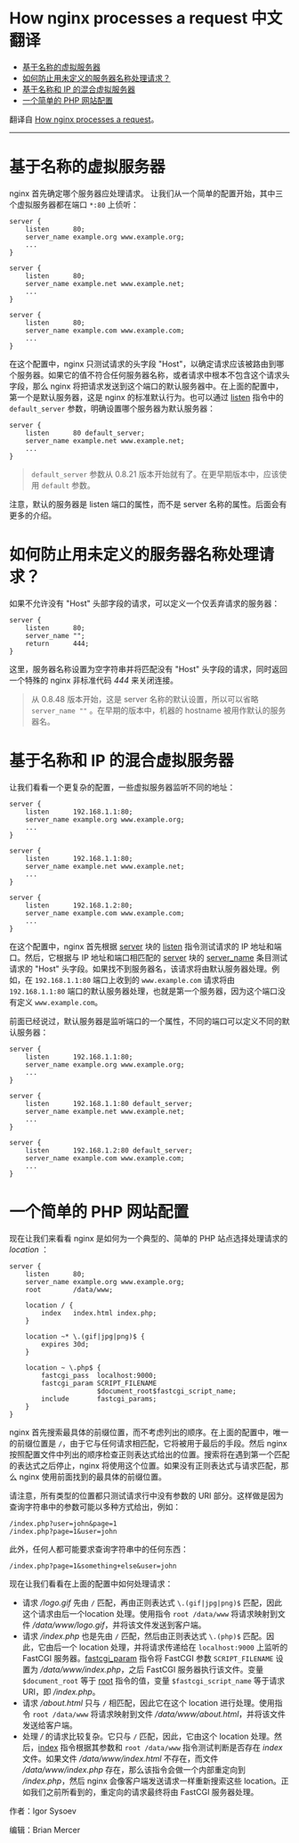 How nginx processes a request 中文翻译
===

* [基于名称的虚拟服务器](#基于名称的虚拟服务器)
* [如何防止用未定义的服务器名称处理请求？](#如何防止用未定义的服务器名称处理请求？)
* [基于名称和 IP 的混合虚拟服务器](#基于名称和-IP-的混合虚拟服务器)
* [一个简单的 PHP 网站配置](#一个简单的-PHP-网站配置)

翻译自 [How nginx processes a request](https://nginx.org/en/docs/http/request_processing.html)。

---

# 基于名称的虚拟服务器

nginx 首先确定哪个服务器应处理请求。 让我们从一个简单的配置开始，其中三个虚拟服务器都在端口 `*:80` 上侦听：

```nginx
server {
    listen      80;
    server_name example.org www.example.org;
    ...
}

server {
    listen      80;
    server_name example.net www.example.net;
    ...
}

server {
    listen      80;
    server_name example.com www.example.com;
    ...
}
```

在这个配置中，nginx 只测试请求的头字段 "Host"，以确定请求应该被路由到哪个服务器。如果它的值不符合任何服务器名称，或者请求中根本不包含这个请求头字段，那么 nginx 将把请求发送到这个端口的默认服务器中。在上面的配置中，第一个是默认服务器，这是 nginx 的标准默认行为。也可以通过 [listen](https://nginx.org/en/docs/http/ngx_http_core_module.html#listen) 指令中的 `default_server` 参数，明确设置哪个服务器为默认服务器：

```nginx
server {
    listen      80 default_server;
    server_name example.net www.example.net;
    ...
}
```

> `default_server` 参数从 0.8.21 版本开始就有了。在更早期版本中，应该使用 `default` 参数。

注意，默认的服务器是 listen 端口的属性，而不是 server 名称的属性。后面会有更多的介绍。

# 如何防止用未定义的服务器名称处理请求？

如果不允许没有 "Host" 头部字段的请求，可以定义一个仅丢弃请求的服务器：

```nginx
server {
    listen      80;
    server_name "";
    return      444;
}
```

这里，服务器名称设置为空字符串并将匹配没有 "Host" 头字段的请求，同时返回一个特殊的 nginx 非标准代码 *444* 来关闭连接。

> 从 0.8.48 版本开始，这是 server 名称的默认设置，所以可以省略 `server_name ""` 。在早期的版本中，机器的 hostname 被用作默认的服务器名。

# 基于名称和 IP 的混合虚拟服务器

让我们看看一个更复杂的配置，一些虚拟服务器监听不同的地址：

```nginx
server {
    listen      192.168.1.1:80;
    server_name example.org www.example.org;
    ...
}

server {
    listen      192.168.1.1:80;
    server_name example.net www.example.net;
    ...
}

server {
    listen      192.168.1.2:80;
    server_name example.com www.example.com;
    ...
}
```

在这个配置中，nginx 首先根据 [server](https://nginx.org/en/docs/http/ngx_http_core_module.html#server) 块的 [listen](https://nginx.org/en/docs/http/ngx_http_core_module.html#listen) 指令测试请求的 IP 地址和端口。然后，它根据与 IP 地址和端口相匹配的 [server](https://nginx.org/en/docs/http/ngx_http_core_module.html#server) 块的 [server_name](https://nginx.org/en/docs/http/ngx_http_core_module.html#server_name) 条目测试请求的 "Host" 头字段。如果找不到服务器名，该请求将由默认服务器处理。例如，在 `192.168.1.1:80` 端口上收到的 `www.example.com` 请求将由 `192.168.1.1:80` 端口的默认服务器处理，也就是第一个服务器，因为这个端口没有定义 `www.example.com`。

前面已经说过，默认服务器是监听端口的一个属性，不同的端口可以定义不同的默认服务器：

```nginx
server {
    listen      192.168.1.1:80;
    server_name example.org www.example.org;
    ...
}

server {
    listen      192.168.1.1:80 default_server;
    server_name example.net www.example.net;
    ...
}

server {
    listen      192.168.1.2:80 default_server;
    server_name example.com www.example.com;
    ...
}
```

# 一个简单的 PHP 网站配置

现在让我们来看看 nginx 是如何为一个典型的、简单的 PHP 站点选择处理请求的 *location* ：

```nginx
server {
    listen      80;
    server_name example.org www.example.org;
    root        /data/www;

    location / {
        index   index.html index.php;
    }

    location ~* \.(gif|jpg|png)$ {
        expires 30d;
    }

    location ~ \.php$ {
        fastcgi_pass  localhost:9000;
        fastcgi_param SCRIPT_FILENAME
                      $document_root$fastcgi_script_name;
        include       fastcgi_params;
    }
}
```

nginx 首先搜索最具体的前缀位置，而不考虑列出的顺序。在上面的配置中，唯一的前缀位置是 `/`，由于它与任何请求相匹配，它将被用于最后的手段。然后 nginx 按照配置文件中列出的顺序检查正则表达式给出的位置。搜索将在遇到第一个匹配的表达式之后停止，nginx 将使用这个位置。如果没有正则表达式与请求匹配，那么 nginx 使用前面找到的最具体的前缀位置。

请注意，所有类型的位置都只测试请求行中没有参数的 URI 部分。这样做是因为查询字符串中的参数可能以多种方式给出，例如：

```http
/index.php?user=john&page=1
/index.php?page=1&user=john
```

此外，任何人都可能要求查询字符串中的任何东西：

```http
/index.php?page=1&something+else&user=john
```

现在让我们看看在上面的配置中如何处理请求：

- 请求 */logo.gif* 先由 `/` 匹配，再由正则表达式 `\.(gif|jpg|png)$` 匹配，因此这个请求由后一个location 处理。使用指令 `root /data/www` 将请求映射到文件 */data/www/logo.gif*，并将该文件发送到客户端。
- 请求 */index.php* 也是先由 `/` 匹配，然后由正则表达式 `\.(php)$` 匹配。因此，它由后一个 location 处理，并将请求传递给在 `localhost:9000` 上监听的 FastCGI 服务器。[fastcgi_param](https://nginx.org/en/docs/http/ngx_http_fastcgi_module.html#fastcgi_param) 指令将 FastCGI 参数 `SCRIPT_FILENAME` 设置为 */data/www/index.php*，之后 FastCGI 服务器执行该文件。变量 `$document_root` 等于 [root](https://nginx.org/en/docs/http/ngx_http_core_module.html#root) 指令的值，变量 `$fastcgi_script_name` 等于请求 URI，即 */index.php*。
- 请求 */about.html* 只与 `/` 相匹配，因此它在这个 location 进行处理。使用指令 `root /data/www` 将请求映射到文件 */data/www/about.html*，并将该文件发送给客户端。
- 处理 */* 的请求比较复杂。它只与 `/` 匹配，因此，它由这个 location 处理。然后，[index](https://nginx.org/en/docs/http/ngx_http_index_module.html#index) 指令根据其参数和 `root /data/www` 指令测试判断是否存在 *index* 文件。如果文件 */data/www/index.html* 不存在，而文件 */data/www/index.php* 存在，那么该指令会做一个内部重定向到 */index.php*，然后 nginx 会像客户端发送请求一样重新搜索这些 location。正如我们之前所看到的，重定向的请求最终将由 FastCGI 服务器处理。

作者：Igor Sysoev

编辑：Brian Mercer